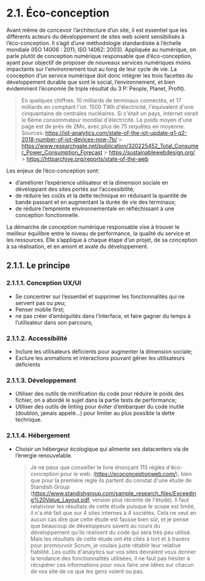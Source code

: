 # 2.1. Éco-conception

Avant même de concevoir l’architecture d’un site, il est essentiel que les différents acteurs du développement de sites web soient sensibilisés à l’éco-conception. Il s’agit d’une méthodologie standardisée à l’échelle mondiale (ISO 14006 : 2011; ISO 14062: 2003). Appliquée au numérique, on parle plutôt de conception numérique responsable que d’éco-conception, ayant pour objectif de proposer de nouveaux services numériques moins impactants sur l'environnement tout au long de leur cycle de vie. La conception d’un service numérique doit donc intégrer les trois facettes du développement durable que sont le social, l’environnement, et bien évidemment l’économie (le triple résultat du 3 P: People, Planet, Profit).

> En quelques chiffres:
> 10 milliards de terminaux connectés, et 17 milliards en comptant l'iot.
> 1500 TWh d'électricité, l'équivalent d'une cinquantaine de centrales nucléaires. Si c'était un pays, Internet serait le 6ème consommateur mondial d'électricité.
> Le poids moyen d'une page est de près de 2Mo, avec plus de 75 requêtes en moyenne.
> Sources:
> https://iot-analytics.com/state-of-the-iot-update-q1-q2-2018-number-of-iot-devices-now-7b/ > https://www.researchgate.net/publication/320225452_Total_Consumer_Power_Consumption_Forecast > https://sustainablewebdesign.org/ > https://httparchive.org/reports/state-of-the-web

Les enjeux de l’éco-conception sont:

- d’améliorer l’expérience utilisateur et la dimension sociale en développant des sites portés sur l’accessibilité;
- de réduire les coûts et la dette technique en réduisant la quantité de bande passant et en augmentant la durée de vie des terminaux;
- de réduire l’empreinte environnementale en réfléchissant à une conception fonctionnelle.

La démarche de conception numérique responsable vise à trouver le meilleur équilibre entre le niveau de performance, la qualité du service et les ressources. Elle s’applique à chaque étape d’un projet, de sa conception à sa réalisation, et en amont et avale du développement.

## 2.1.1. Le principe

### 2.1.1.1. Conception UX/UI

- Se concentrer sur l’essentiel et supprimer les fonctionnalités qui ne servent pas ou peu;
- Penser mobile first;
- ne pas créer d’ambiguïtés dans l’interface, et faire gagner du temps à l’utilisateur dans son parcours;

### 2.1.1.2. Accessibilité

- Inclure les utilisateurs déficients pour augmenter la dimension sociale;
- Exclure les animations et interactions pouvant gêner les utilisateurs déficients

### 2.1.1.3. Développement

- Utiliser des outils de minification du code pour réduire le poids des fichier, on a abordé le sujet dans la partie tests de performance;
- Utiliser des outils de linting pour éviter d’embarquer du code inutile (doublon, jamais appelé…) pour limiter au plus possible la dette technique.

### 2.1.1.4. Hébergement

- Choisir un hébergeur écologique qui alimente ses datacenters via de l’énergie renouvelable.

  > Je ne peux que conseiller le livre énonçant 115 règles d'éco-conception pour le web. (<https://ecoconceptionweb.com/>), bien que pour la première règle ils partent du constat d'une étude de Standish Group
  > (<https://www.standishgroup.com/sample_research_files/Exceeding%20Value_Layout.pdf>, version plus récente de l'étude).
  > Il faut relativiser les résultats de cette étude puisque le scope est limité, il n'a été fait que sur 4 sites internes à 4 sociétés. Cela ne veut en aucun cas dire que cette étude est fausse bien sûr, et je pense que beaucoup de développeurs savent au cours du développement qu'ils réalisent du code qui sera très peu utilisé. Mais les résultats de cette étude ont été cités à tort et à travers pour promouvoir Scrum, je voulais juste rétablir leur relative fiabilité.
  > Les outils d'analytics sur vos sites devraient vous donner la tendance des fonctionnalités utilisées, il ne faut pas hésiter à récupérer ces informations pour vous faire une idées sur chacun de vos site de ce que les gens voient ou pas.
